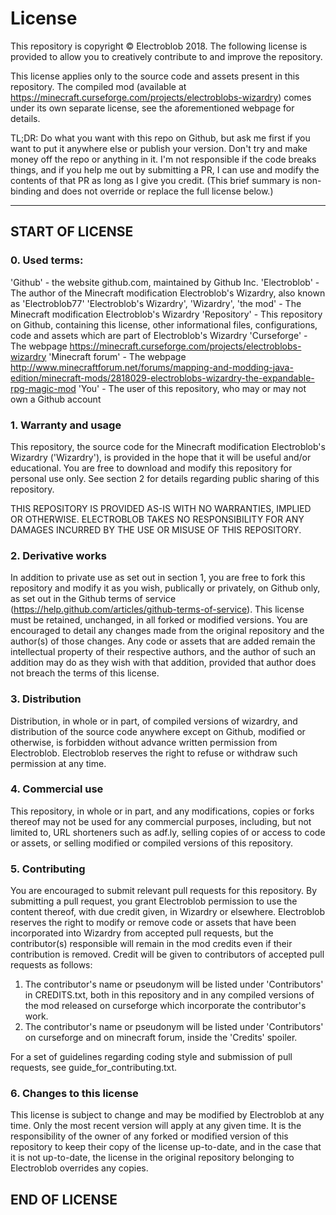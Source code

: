 # License
This repository is copyright © Electroblob 2018. The following license is provided to allow you to creatively contribute to and improve the repository.

This license applies only to the source code and assets present in this repository. The compiled mod (available at https://minecraft.curseforge.com/projects/electroblobs-wizardry) comes under its own separate license, see the aforementioned webpage for details.

TL;DR: Do what you want with this repo on Github, but ask me first if you want to put it anywhere else or publish your version. Don't try and make money off the repo or anything in it. I'm not responsible if the code breaks things, and if you help me out by submitting a PR, I can use and modify the contents of that PR as long as I give you credit. (This brief summary is non-binding and does not override or replace the full license below.)

---

## START OF LICENSE

### 0. Used terms:

'Github' - the website github.com, maintained by Github Inc.
'Electroblob' - The author of the Minecraft modification Electroblob's Wizardry, also known as 'Electroblob77'
'Electroblob's Wizardry', 'Wizardry', 'the mod' - The Minecraft modification Electroblob's Wizardry
'Repository' - This repository on Github, containing this license, other informational files, configurations, code and assets which are part of Electroblob's Wizardry
'Curseforge' - The webpage https://minecraft.curseforge.com/projects/electroblobs-wizardry
'Minecraft forum' - The webpage http://www.minecraftforum.net/forums/mapping-and-modding-java-edition/minecraft-mods/2818029-electroblobs-wizardry-the-expandable-rpg-magic-mod
'You' - The user of this repository, who may or may not own a Github account

### 1. Warranty and usage

This repository, the source code for the Minecraft modification Electroblob's Wizardry ('Wizardry'), is provided in the hope that it will be useful and/or educational. You are free to download and modify this repository for personal use only. See section 2 for details regarding public sharing of this repository.

THIS REPOSITORY IS PROVIDED AS-IS WITH NO WARRANTIES, IMPLIED OR OTHERWISE. ELECTROBLOB TAKES NO RESPONSIBILITY FOR ANY DAMAGES INCURRED BY THE USE OR MISUSE OF THIS REPOSITORY.

### 2. Derivative works

In addition to private use as set out in section 1, you are free to fork this repository and modify it as you wish, publically or privately, on Github only, as set out in the Github terms of service (https://help.github.com/articles/github-terms-of-service). This license must be retained, unchanged, in all forked or modified versions. You are encouraged to detail any changes made from the original repository and the author(s) of those changes. Any code or assets that are added remain the intellectual property of their respective authors, and the author of such an addition may do as they wish with that addition, provided that author does not breach the terms of this license.

### 3. Distribution

Distribution, in whole or in part, of compiled versions of wizardry, and distribution of the source code anywhere except on Github, modified or otherwise, is forbidden without advance written permission from Electroblob. Electroblob reserves the right to refuse or withdraw such permission at any time.

### 4. Commercial use

This repository, in whole or in part, and any modifications, copies or forks thereof may not be used for any commercial purposes, including, but not limited to, URL shorteners such as adf.ly, selling copies of or access to code or assets, or selling modified or compiled versions of this repository.

### 5. Contributing

You are encouraged to submit relevant pull requests for this repository. By submitting a pull request, you grant Electroblob permission to use the content thereof, with due credit given, in Wizardry or elsewhere. Electroblob reserves the right to modify or remove code or assets that have been incorporated into Wizardry from accepted pull requests, but the contributor(s) responsible will remain in the mod credits even if their contribution is removed. Credit will be given to contributors of accepted pull requests as follows:

1. The contributor's name or pseudonym will be listed under 'Contributors' in CREDITS.txt, both in this repository and in any compiled versions of the mod released on curseforge which incorporate the contributor's work.
2. The contributor's name or pseudonym will be listed under 'Contributors' on curseforge and on minecraft forum, inside the 'Credits' spoiler.

For a set of guidelines regarding coding style and submission of pull requests, see guide_for_contributing.txt.

### 6. Changes to this license

This license is subject to change and may be modified by Electroblob at any time. Only the most recent version will apply at any given time. It is the responsibility of the owner of any forked or modified version of this repository to keep their copy of the license up-to-date, and in the case that it is not up-to-date, the license in the original repository belonging to Electroblob overrides any copies.

## END OF LICENSE
